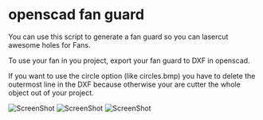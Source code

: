 # openscad fan guard
You can use this script to generate a fan guard so you can lasercut awesome holes for Fans.

To use your fan in you project, export your fan guard to DXF in openscad.

If you want to use the circle option (like circles.bmp) you have to delete the outermost line in the DXF because otherwise your are cutter the whole object out of your project.

![ScreenShot](https://raw.githubusercontent.com/michielbrink/openscad-fan-grill/master/pictures/circles.bmp)
![ScreenShot](https://raw.githubusercontent.com/michielbrink/openscad-fan-grill/master/pictures/holes.bmp)
![ScreenShot](https://raw.githubusercontent.com/michielbrink/openscad-fan-grill/master/pictures/none.bmp)
